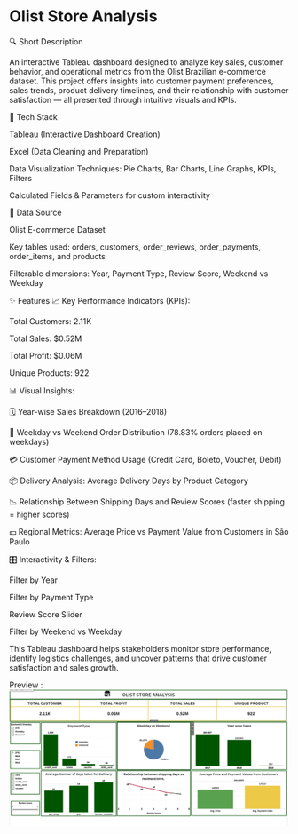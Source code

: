 # Olist Store Analysis

🔍 Short Description

An interactive Tableau dashboard designed to analyze key sales, customer behavior, and operational metrics from the Olist Brazilian e-commerce dataset. This project offers insights into customer payment preferences, sales trends, product delivery timelines, and their relationship with customer satisfaction — all presented through intuitive visuals and KPIs.

🧰 Tech Stack

Tableau (Interactive Dashboard Creation)

Excel (Data Cleaning and Preparation)

Data Visualization Techniques: Pie Charts, Bar Charts, Line Graphs, KPIs, Filters

Calculated Fields & Parameters for custom interactivity

📂 Data Source

Olist E-commerce Dataset 

Key tables used: orders, customers, order_reviews, order_payments, order_items, and products

Filterable dimensions: Year, Payment Type, Review Score, Weekend vs Weekday

✨ Features
📈 Key Performance Indicators (KPIs):

Total Customers: 2.11K

Total Sales: $0.52M

Total Profit: $0.06M

Unique Products: 922

📊 Visual Insights:

🗓️ Year-wise Sales Breakdown (2016–2018)

📅 Weekday vs Weekend Order Distribution (78.83% orders placed on weekdays)

💳 Customer Payment Method Usage (Credit Card, Boleto, Voucher, Debit)

📦 Delivery Analysis: Average Delivery Days by Product Category

📉 Relationship Between Shipping Days and Review Scores (faster shipping = higher scores)

💵 Regional Metrics: Average Price vs Payment Value from Customers in São Paulo

🎛️ Interactivity & Filters:

Filter by Year

Filter by Payment Type

Review Score Slider

Filter by Weekend vs Weekday

This Tableau dashboard helps stakeholders monitor store performance, identify logistics challenges, and uncover patterns that drive customer satisfaction and sales growth.

Preview : ![Dashboard Preview](https://github.com/sadik4li/olist-store-tableau/blob/main/Screenshot%202025-05-16%20225429.png)

